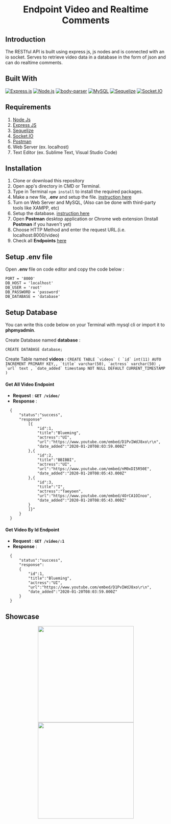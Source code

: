 <h1 align="center">Endpoint Video and Realtime Comments</h1>

## Introduction
The RESTful API is built using express js, js nodes and is connected with an io socket. Serves to retrieve video data in a database in the form of json and can do realtime comments.

## Built With
[![Express.js](https://img.shields.io/badge/Express.js-4.17.1-orange.svg?style=rounded-square)](https://expressjs.com/en/starter/installing.html) [![Node.js](https://img.shields.io/badge/Node.js-v.10.16.3-red.svg?style=rounded-square)](https://nodejs.org/) [![body-parser](https://img.shields.io/badge/bodyparser-v1.19-e)](https://www.npmjs.com/package/body-parser) [![MySQL](https://img.shields.io/badge/mysql-v3.2.2-blue)](https://www.npmjs.com/search?q=mysql) [![Sequelize](https://img.shields.io/badge/sequelize-v5.21.2-purple)](https://sequelize.org/)
[![Socket.IO](https://img.shields.io/badge/socketio-v2.3.0-yellow)](https://socket.io/)

## Requirements

1. <a href="https://nodejs.org/en/download/">Node Js</a>
2. <a href="https://expressjs.com/en/starter/installing.html">Express JS </a>
3. <a href="https://sequelize.org/">Sequelize</a>
4. <a href="https://socket.io/">Socket.IO</a>
5. <a href="https://www.getpostman.com/">Postman</a>
6. Web Server (ex. localhost)
7. Text Editor (ex. Sublime Text, Visual Studio Code)


## Installation

1. Clone or download this repository
2. Open app's directory in CMD or Terminal.
3. Type in Terminal `npm install` to install the required packages.
4. Make a new file, **.env** and setup the file. [instruction here](#setup-env-file)
5. Turn on Web Server and MySQL, (Also can be done with third-party tools like XAMPP, etc)
6. Setup the database. [instruction here](#setup-database)
7. Open **Postman** desktop application or Chrome web extension (Install **Postman** if you haven't yet)
8. Choose HTTP Method and enter the request URL.(i.e. localhost:8000/video)
9. Check all **Endpoints** [here](#endpoints)

## Setup .env file
Open **.env** file on code editor and copy the code below :

```
PORT = '8000'
DB_HOST = 'localhost'
DB_USER = 'root'
DB_PASSWORD = 'password'
DB_DATABASE = 'database'
```

## Setup Database
You can write this code below on your Terminal with mysql cli or import it to **phpmyadmin**.

Create Database named **database** :

```
CREATE DATABASE database;
```

Create Table named **videos** :
    ```
        CREATE TABLE `videos` (
          `id` int(11) AUTO INCREMENT PRIMARY KEY,,
          `title` varchar(50),
          `actress` varchar(50) ,
          `url` text ,
          `date_added` timestamp NOT NULL DEFAULT CURRENT_TIMESTAMP
        )
    ```

#### Get All Video Endpoint
  - **Request** : **`GET /video/`**
  - **Response** :
  ```
    {
        "status":"success",
        "response"
            [{
                "id":1,
                "title":"Blueming",
                "actress":"UI",
                "url":"https://www.youtube.com/embed/D1PvIWdJ8xo\r\n",
                "date_added":"2020-01-20T08:03:59.000Z"
            },{
                "id":2,
                "title":"BBIBBI",
                "actress":"UI",
                "url":"https://www.youtube.com/embed/nM0xDI5R50E",
                "date_added":"2020-01-20T08:05:43.000Z"
            },{
                "id":3,
                "title":"I",
                "actress":"Taeyoen",
                "url":"https://www.youtube.com/embed/4OrCA1OInoo",
                "date_added":"2020-01-20T08:05:43.000Z"
            }
            ]}"
        }
    }
  ```
#### Get Video By Id Endpoint
  - **Request** : **`GET /video/:1`**
  - **Response** :
  ```
    {
        "status":"success",
        "response":
        {
            "id":1,
            "title":"Blueming",
            "actress":"UI",
            "url":"https://www.youtube.com/embed/D1PvIWdJ8xo\r\n",
            "date_added":"2020-01-20T08:03:59.000Z"
        }
    }
  ```
  
## Showcase
<p align="center">
  <img width="300" height="300" src="https://user-images.githubusercontent.com/29118699/72728583-4b38e180-3bc0-11ea-9cb6-bd3fcd739d01.PNG">
  <img width="300" height="300" src="https://user-images.githubusercontent.com/29118699/72814998-8f97b080-3c98-11ea-90d3-afabea233ffc.PNG">
</p>